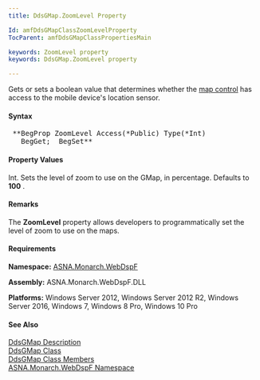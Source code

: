 ```yaml
---
title: DdsGMap.ZoomLevel Property

Id: amfDdsGMapClassZoomLevelProperty
TocParent: amfDdsGMapClassPropertiesMain

keywords: ZoomLevel property
keywords: DdsGMap.ZoomLevel property

---
```


Gets or sets a boolean value that determines whether the [map control](amfDdsGMapClass.html) has access to the mobile device's location sensor.

#### Syntax
<pre class="prettyprint"> **BegProp ZoomLevel Access(*Public) Type(*Int)
   BegGet;  BegSet** </pre>

#### Property Values
Int. Sets the level of zoom to use on the GMap, in percentage. Defaults to **100** .

#### Remarks
The **ZoomLevel** property allows developers to programmatically set the level of zoom to use on the maps. 

#### Requirements
**Namespace:** [ASNA.Monarch.WebDspF](amfWebDspFNamespace.html)

**Assembly:** ASNA.Monarch.WebDspF.DLL

**Platforms:** Windows Server 2012, Windows Server 2012 R2, Windows Server 2016, Windows 7, Windows 8 Pro, Windows 10 Pro

#### See Also
[DdsGMap Description](amfUnderstandingMaps.html)<br /> [ DdsGMap Class](amfDdsGMapClass.html) <br /> [ DdsGMap Class Members](amfDdsGMapClassMembers.html) <br /> [ ASNA.Monarch.WebDspF Namespace](amfWebDspFNamespace.html) 
